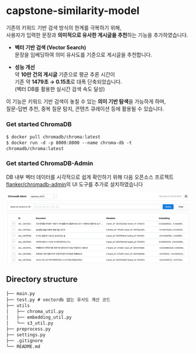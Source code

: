 # capstone-similarity-model

기존의 키워드 기반 검색 방식의 한계를 극복하기 위해,  
사용자가 입력한 문장과 **의미적으로 유사한 게시글을 추천**하는 기능을 추가하였습니다.

- **벡터 기반 검색 (Vector Search)**  
  문장을 임베딩하여 의미 유사도를 기준으로 게시글을 추천합니다.

- **성능 개선**  
  약 **10만 건의 게시글** 기준으로 평균 추론 시간이  
  기존 약 **1479초 → 0.15초**로 대폭 단축되었습니다.  
  (벡터 DB를 활용한 실시간 검색 속도 달성)

이 기능은 키워드 기반 검색이 놓칠 수 있는 **의미 기반 탐색**을 가능하게 하며,  
질문-답변 추천, 중복 질문 탐지, 콘텐츠 큐레이션 등에 활용될 수 있습니다.


### Get started ChromaDB
```
$ docker pull chromadb/chroma:latest
$ docker run -d -p 8000:8000 --name chroma-db -t chromadb/chroma:latest
```

### Get started ChromaDB-Admin
DB 내부 벡터 데이터를 시각적으로 쉽게 확인하기 위해
다음 오픈소스 프로젝트 [flanker/chromadb-admin](https://github.com/flanker/chromadb-admin.git)의 UI 도구를 추가로 설치하였습니다

![ChromaDB Admin UI](image/vectordb_image.png)

## Directory structure
```
├── main.py
├── test.py # vectordb 없는 유사도 계산 코드
├── utils
│   ├── chroma_util.py
│   ├── embedding_util.py
│   └── s3_util.py
├── preprocess.py
├── settings.py
├── .gitignore
└── README.md